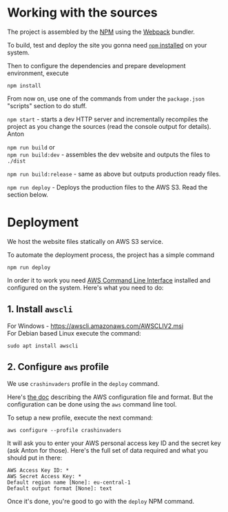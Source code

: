 # Working with the sources

The project is assembled by the [NPM](https://www.npmjs.com/) using the [Webpack](https://webpack.js.org/) bundler.

To build, test and deploy the site you gonna need [`npm` installed](https://docs.npmjs.com/downloading-and-installing-node-js-and-npm) on your system.

Then to configure the dependencies and prepare development environment, execute
```
npm install
```

From now on, use one of the commands from under the `package.json` "scripts" section to do stuff.

`npm start` - starts a dev HTTP server and incrementally recompiles the project as you change the sources (read the console output for details). Anton

`npm run build` or  
`npm run build:dev` - assembles the dev website and outputs the files to `./dist`

`npm run build:release` - same as above but outputs production ready files.

`npm run deploy` - Deploys the production files to the AWS S3. Read the section below.

# Deployment

We host the website files statically on AWS S3 service.

To automate the deployment process, the project has a simple command
```
npm run deploy
```

In order it to work you need [AWS Command Line Interface](https://aws.amazon.com/cli/) installed and configured on the system. Here's what you need to do:

## 1. Install `awscli`  
  For Windows - https://awscli.amazonaws.com/AWSCLIV2.msi  
  For Debian based Linux execute the command:
  ```
  sudo apt install awscli
  ```
## 2. Configure `aws` profile
We use `crashinvaders` profile in the `deploy` command.

Here's [the doc](https://docs.aws.amazon.com/cli/latest/userguide/cli-configure-profiles.html) describing the AWS configuration file and format. But the configuration can be done using the `aws` command line tool.

To setup a new profile, execute the next command:
```
aws configure --profile crashinvaders
```

It will ask you to enter your AWS personal access key ID and the secret key (ask Anton for those). Here's the full set of data required and what you should put in there:
```
AWS Access Key ID: *
AWS Secret Access Key: *
Default region name [None]: eu-central-1
Default output format [None]: text
```

Once it's done, you're good to go with the `deploy` NPM command.